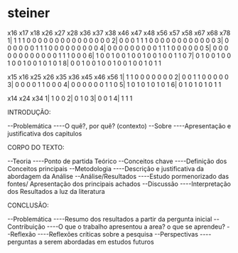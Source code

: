# steiner

  x16 x17 x18 x26 x27 x28 x36 x37 x38 x46 x47 x48 x56 x57 x58 x67 x68 x78
1| 1   1   1   0   0   0   0   0   0   0   0   0   0   0   0   0   0   0
2| 0   0   0   1   1   1   0   0   0   0   0   0   0   0   0   0   0   0
3| 0   0   0   0   0   0   1   1   1   0   0   0   0   0   0   0   0   0
4| 0   0   0   0   0   0   0   0   0   1   1   1   0   0   0   0   0   0
5| 0   0   0   0   0   0   0   0   0   0   0   0   1   1   1   0   0   0
6| 1   0   0   1   0   0   1   0   0   1   0   0   1   0   0   1   1   0
7| 0   1   0   0   1   0   0   1   0   0   1   0   0   1   0   1   0   1
8| 0   0   1   0   0   1   0   0   1   0   0   1   0   0   1   0   1   1



  x15 x16 x25 x26 x35 x36 x45 x46 x56
1| 1   1   0   0   0   0   0   0   0
2| 0   0   1   1   0   0   0   0   0
3| 0   0   0   0   1   1   0   0   0
4| 0   0   0   0   0   0   1   1   0
5| 1   0   1   0   1   0   1   0   1
6| 0   1   0   1   0   1   0   1   1


  x14 x24 x34
1| 1   0   0
2| 0   1   0
3| 0   0   1
4| 1   1   1





INTRODUÇÃO:

--Problemática
----O quê?, por quê? (contexto)
--Sobre
----Apresentação e justificativa dos capitulos

CORPO DO TEXTO:

--Teoria
----Ponto de partida Teórico
--Conceitos chave
----Definição dos Conceitos principais
--Metodologia
----Descrição e justificativa da abordagem da Análise
--Análise/Resultados
----Estudo pormenorizado das fontes/ Apresentação dos principais achados
--Discussão
----Interpretação dos Resultados a luz da literatura

CONCLUSÃO:

--Problemática
----Resumo dos resultados a partir da pergunta inicial
--Contribuição
----O que o trabalho apresentou a area? o que se aprendeu?
--Reflexão
----Reflexões críticas sobre a pesquisa
--Perspectivas
----perguntas a serem abordadas em estudos futuros
